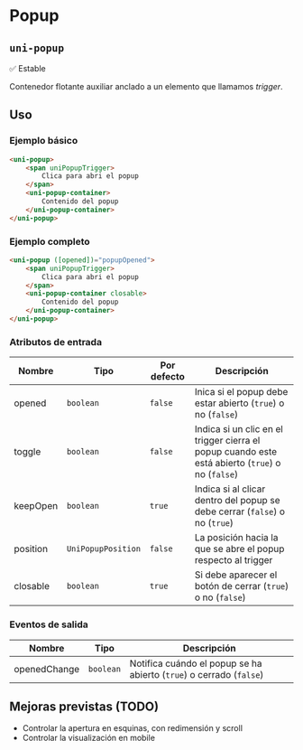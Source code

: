 Popup
===================
`uni-popup`
---
:white_check_mark: Estable

Contenedor flotante auxiliar anclado a un elemento que llamamos *trigger*.

## Uso

### Ejemplo básico

```html
<uni-popup>
    <span uniPopupTrigger>
        Clica para abri el popup
    </span>
    <uni-popup-container>
        Contenido del popup
    </uni-popup-container>
</uni-popup>

```

### Ejemplo completo
```html
<uni-popup ([opened])="popupOpened">
    <span uniPopupTrigger>
        Clica para abri el popup
    </span>
    <uni-popup-container closable>
        Contenido del popup
    </uni-popup-container>
</uni-popup>
```

### Atributos de entrada


| Nombre      | Tipo                 | Por defecto | Descripción 
| ----------- | -------------------- | ----------- | -----------
| opened      | `boolean`            | `false`     | Inica si el popup debe estar abierto (`true`) o no (`false`)
| toggle      | `boolean`            | `false`     | Indica si un clic en el trigger cierra el popup cuando este está abierto (`true`) o no (`false`)
| keepOpen    | `boolean`            | `true`      | Indica si al clicar dentro del popup se debe cerrar (`false`) o no (`true`)
| position    | `UniPopupPosition`   | `false`     | La posición hacia la que se abre el popup respecto al trigger
| closable    | `boolean`            | `true`      | Si debe aparecer el botón de cerrar (`true`) o no (`false`)

### Eventos de salida

| Nombre          | Tipo      | Descripción
| --------------- | --------- | -----------
| openedChange    | `boolean` | Notifica cuándo el popup se ha abierto (`true`) o cerrado (`false`)

## Mejoras previstas (TODO)

- Controlar la apertura en esquinas, con redimensión y scroll
- Controlar la visualización en mobile
